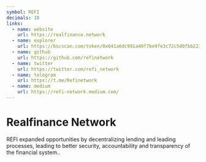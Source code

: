 ```yaml
---
symbol: REFI
decimals: 18
links:
  - name: website
    url: https://realfinance.network
  - name: explorer
    url: https://bscscan.com/token/0x641a6dc991a49f7be9fe3c72c5d0fbb223edb12f
  - name: github
    url: https://github.com/refinetwork
  - name: twitter
    url: https://twitter.com/refi_network
  - name: telegram
    url: https://t.me/Refinetwork
  - name: medium
    url: https://refi-network.medium.com/
---
```


# Realfinance Network

REFI expanded opportunities by decentralizing lending and leading processes, leading to better security, accountability and transparency of the financial system..
